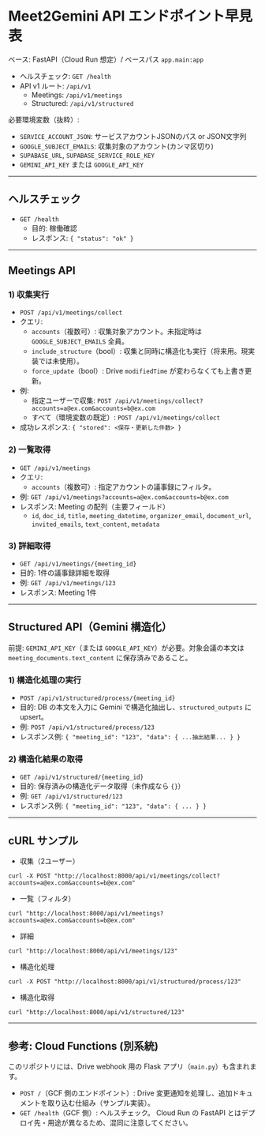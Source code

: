 # Meet2Gemini API エンドポイント早見表

ベース: FastAPI（Cloud Run 想定）/ ベースパス `app.main:app`

- ヘルスチェック: `GET /health`
- API v1 ルート: `/api/v1`
  - Meetings: `/api/v1/meetings`
  - Structured: `/api/v1/structured`

必要環境変数（抜粋）:
- `SERVICE_ACCOUNT_JSON`: サービスアカウントJSONのパス or JSON文字列
- `GOOGLE_SUBJECT_EMAILS`: 収集対象のアカウント(カンマ区切り)
- `SUPABASE_URL`, `SUPABASE_SERVICE_ROLE_KEY`
- `GEMINI_API_KEY` または `GOOGLE_API_KEY`

---

## ヘルスチェック
- `GET /health`
  - 目的: 稼働確認
  - レスポンス: `{ "status": "ok" }`

---

## Meetings API

### 1) 収集実行
- `POST /api/v1/meetings/collect`
- クエリ:
  - `accounts`（複数可）: 収集対象アカウント。未指定時は `GOOGLE_SUBJECT_EMAILS` 全員。
  - `include_structure`（bool）: 収集と同時に構造化も実行（将来用。現実装では未使用）。
  - `force_update`（bool）: Drive `modifiedTime` が変わらなくても上書き更新。
- 例:
  - 指定ユーザーで収集: `POST /api/v1/meetings/collect?accounts=a@ex.com&accounts=b@ex.com`
  - すべて（環境変数の既定）: `POST /api/v1/meetings/collect`
- 成功レスポンス: `{ "stored": <保存・更新した件数> }`

### 2) 一覧取得
- `GET /api/v1/meetings`
- クエリ:
  - `accounts`（複数可）: 指定アカウントの議事録にフィルタ。
- 例: `GET /api/v1/meetings?accounts=a@ex.com&accounts=b@ex.com`
- レスポンス: Meeting の配列（主要フィールド）
  - `id`, `doc_id`, `title`, `meeting_datetime`, `organizer_email`, `document_url`, `invited_emails`, `text_content`, `metadata`

### 3) 詳細取得
- `GET /api/v1/meetings/{meeting_id}`
- 目的: 1件の議事録詳細を取得
- 例: `GET /api/v1/meetings/123`
- レスポンス: Meeting 1件

---

## Structured API（Gemini 構造化）

前提: `GEMINI_API_KEY`（または `GOOGLE_API_KEY`）が必要。対象会議の本文は `meeting_documents.text_content` に保存済みであること。

### 1) 構造化処理の実行
- `POST /api/v1/structured/process/{meeting_id}`
- 目的: DB の本文を入力に Gemini で構造化抽出し、`structured_outputs` に upsert。
- 例: `POST /api/v1/structured/process/123`
- レスポンス例: `{ "meeting_id": "123", "data": { ...抽出結果... } }`

### 2) 構造化結果の取得
- `GET /api/v1/structured/{meeting_id}`
- 目的: 保存済みの構造化データ取得（未作成なら `{}`）
- 例: `GET /api/v1/structured/123`
- レスポンス例: `{ "meeting_id": "123", "data": { ... } }`

---

## cURL サンプル

- 収集（2ユーザー）
```
curl -X POST "http://localhost:8000/api/v1/meetings/collect?accounts=a@ex.com&accounts=b@ex.com"
```

- 一覧（フィルタ）
```
curl "http://localhost:8000/api/v1/meetings?accounts=a@ex.com&accounts=b@ex.com"
```

- 詳細
```
curl "http://localhost:8000/api/v1/meetings/123"
```

- 構造化処理
```
curl -X POST "http://localhost:8000/api/v1/structured/process/123"
```

- 構造化取得
```
curl "http://localhost:8000/api/v1/structured/123"
```

---

## 参考: Cloud Functions (別系統)
このリポジトリには、Drive webhook 用の Flask アプリ（`main.py`）も含まれます。
- `POST /`（GCF 側のエンドポイント）: Drive 変更通知を処理し、追加ドキュメントを取り込む仕組み（サンプル実装）。
- `GET /health`（GCF 側）: ヘルスチェック。
Cloud Run の FastAPI とはデプロイ先・用途が異なるため、混同に注意してください。
